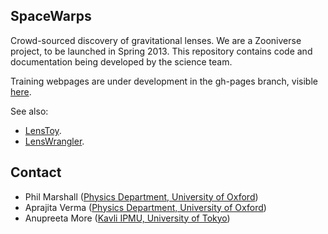 SpaceWarps
----------

Crowd-sourced discovery of gravitational lenses. We are a Zooniverse project, 
to be launched in Spring 2013. This repository contains code and documentation
being developed by the science team.

Training webpages are under development in the gh-pages branch, visible 
[here](http://drphilmarshall.github.com/SpaceWarps/).

See also:
* [LensToy](http://github.com/slowe/LensToy/).
* [LensWrangler](http://github.com/drphilmarshall/LensWrangler/).


Contact
-------

* Phil Marshall ([Physics Department, University of Oxford](http://www2.physics.ox.ac.uk/research/astrophysics))
* Aprajita Verma ([Physics Department, University of Oxford](http://www2.physics.ox.ac.uk/research/astrophysics))
* Anupreeta More ([Kavli IPMU, University of Tokyo](http://www.ipmu.jp/))
